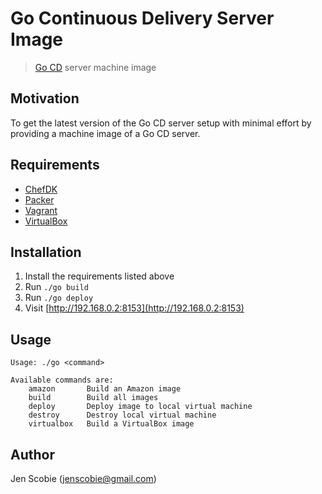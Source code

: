# Go Continuous Delivery Server Image

> [Go CD](http://www.go.cd/) server machine image

## Motivation

To get the latest version of the Go CD server setup with minimal effort by providing a machine image of a Go CD server.

## Requirements

* [ChefDK](https://downloads.chef.io/chef-dk/)
* [Packer](https://www.packer.io/)
* [Vagrant](https://www.vagrantup.com/)
* [VirtualBox](https://www.virtualbox.org/wiki/Downloads)

## Installation

1. Install the requirements listed above
2. Run ```./go build```
3. Run ```./go deploy```
5. Visit [http://192.168.0.2:8153](http://192.168.0.2:8153)

## Usage

    Usage: ./go <command>
    
    Available commands are:
        amazon       Build an Amazon image
        build        Build all images
        deploy       Deploy image to local virtual machine
        destroy      Destroy local virtual machine
        virtualbox   Build a VirtualBox image

## Author

Jen Scobie (jenscobie@gmail.com)